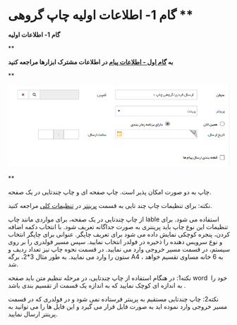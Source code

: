# گام 1- اطلاعات اولیه چاپ گروهی      **

**گام 1- اطلاعات اولیه**

**

**به [گام اول - اطلاعات پیام](../../ToolsSharedInformation/Step1messageinfo.md) در اطلاعات مشترک ابزارها مراجعه کنید**

**

![](advertising-sendingprint-firststep.png)

**

چاپ به دو صورت امکان پذیر است. چاپ صفحه ای و چاپ چندتایی در یک صفحه.

نکته: برای تنظیمات چاپ چند تایی به قسمت [پرینتر](../../../Setting/TotalSetting/Printer.md) در [تنظیمات کلی](../../../Setting/TotalSetting.md) مراجعه کنید.

از چاپ چندتایی در یک صفحه، برای مواردی مانند چاپ lable استفاده می شود. برای تنظیمات این نوع چاپ باید پرینتری به صورت جداگانه تعریف شود. با انتخاب دکمه اضافه کردن، پنجره کوچکی نمایش داده می شود برای تعریف چاپگر. عنوانی برای چاپگر انتخاب و نوع سرویس دهنده را ذخیره در فولدر انتخاب نمایید. سپس مسیر فولدری را بر روی سیستم، در قسمت مسیر خروجی وارد می نمایید. در قسمت نحوه چاپ نیز تعداد ردیف و ستون را وارد می نمایید. به طور مثال 3\*2، برگه A4 ، به 6 خانه مساوی تقسیم خواهد شد.

نکته1: در هنگام استفاده از چاپ چندتایی، در مرحله تنظیم متن باید صفحه word  خود را به اندازه ای کوچک نمایید که به اندازه یک قسمت از تقسیم بندی باشد .

نکته2: چاپ چندتایی مستقیم به پرینتر فرستاده نمی شود و در فولدری که در قسمت مسیر خروجی وارد نموده اید به صورت فایل قرار می گیرد و این فایل ها را می توانید به پرینتر ارسال نمایید.